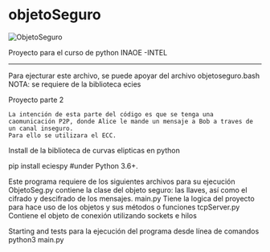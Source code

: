 # objetoSeguro
![ObjetoSeguro](https://user-images.githubusercontent.com/13142349/146285702-1fc49188-2a95-4af3-88e9-622c539bf436.png)

Proyecto para el curso de python INAOE -INTEL
**************************************************************************
Para ejecturar este archivo, se puede apoyar del archivo objetoseguro.bash
NOTA: se requiere de la biblioteca ecies



Proyecto parte 2


    La intención de esta parte del código es que se tenga una caomunicación P2P, donde Alice le mande un mensaje a Bob a traves de un canal inseguro. 
    Para ello se utilizara el ECC.
    
Install de la biblioteca de curvas elipticas en python

pip install eciespy #under Python 3.6+.

Este programa requiere de los siguientes archivos para su ejecución
ObjetoSeg.py contiene la clase del objeto seguro: las llaves, así como el cifrado y descifrado de los mensajes.
main.py Tiene la logica del proyecto para hace uso de los objetos y sus métodos o funciones
tcpServer.py Contiene el objeto de conexión utilizando sockets e hilos

Starting and tests
para la ejecución del programa desde línea de comandos
python3 main.py


